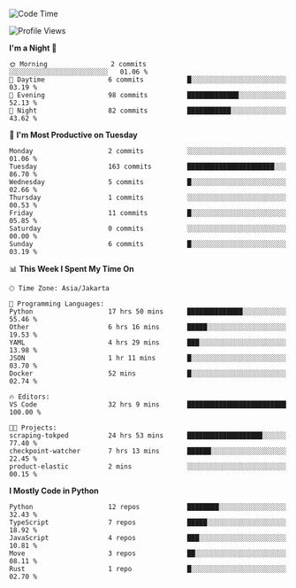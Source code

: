 <!--START_SECTION:waka-->
![Code Time](http://img.shields.io/badge/Code%20Time-1%2C792%20hrs%2015%20mins-blue)

![Profile Views](http://img.shields.io/badge/Profile%20Views-6-blue)

**I'm a Night 🦉** 

```text
🌞 Morning                2 commits           ░░░░░░░░░░░░░░░░░░░░░░░░░   01.06 % 
🌆 Daytime                6 commits           █░░░░░░░░░░░░░░░░░░░░░░░░   03.19 % 
🌃 Evening                98 commits          █████████████░░░░░░░░░░░░   52.13 % 
🌙 Night                  82 commits          ███████████░░░░░░░░░░░░░░   43.62 % 
```
📅 **I'm Most Productive on Tuesday** 

```text
Monday                   2 commits           ░░░░░░░░░░░░░░░░░░░░░░░░░   01.06 % 
Tuesday                  163 commits         ██████████████████████░░░   86.70 % 
Wednesday                5 commits           █░░░░░░░░░░░░░░░░░░░░░░░░   02.66 % 
Thursday                 1 commits           ░░░░░░░░░░░░░░░░░░░░░░░░░   00.53 % 
Friday                   11 commits          █░░░░░░░░░░░░░░░░░░░░░░░░   05.85 % 
Saturday                 0 commits           ░░░░░░░░░░░░░░░░░░░░░░░░░   00.00 % 
Sunday                   6 commits           █░░░░░░░░░░░░░░░░░░░░░░░░   03.19 % 
```


📊 **This Week I Spent My Time On** 

```text
🕑︎ Time Zone: Asia/Jakarta

💬 Programming Languages: 
Python                   17 hrs 50 mins      ██████████████░░░░░░░░░░░   55.46 % 
Other                    6 hrs 16 mins       █████░░░░░░░░░░░░░░░░░░░░   19.53 % 
YAML                     4 hrs 29 mins       ███░░░░░░░░░░░░░░░░░░░░░░   13.98 % 
JSON                     1 hr 11 mins        █░░░░░░░░░░░░░░░░░░░░░░░░   03.70 % 
Docker                   52 mins             █░░░░░░░░░░░░░░░░░░░░░░░░   02.74 % 

🔥 Editors: 
VS Code                  32 hrs 9 mins       █████████████████████████   100.00 % 

🐱‍💻 Projects: 
scraping-tokped          24 hrs 53 mins      ███████████████████░░░░░░   77.40 % 
checkpoint-watcher       7 hrs 13 mins       ██████░░░░░░░░░░░░░░░░░░░   22.45 % 
product-elastic          2 mins              ░░░░░░░░░░░░░░░░░░░░░░░░░   00.15 % 
```

**I Mostly Code in Python** 

```text
Python                   12 repos            ████████░░░░░░░░░░░░░░░░░   32.43 % 
TypeScript               7 repos             █████░░░░░░░░░░░░░░░░░░░░   18.92 % 
JavaScript               4 repos             ███░░░░░░░░░░░░░░░░░░░░░░   10.81 % 
Move                     3 repos             ██░░░░░░░░░░░░░░░░░░░░░░░   08.11 % 
Rust                     1 repo              █░░░░░░░░░░░░░░░░░░░░░░░░   02.70 % 
```




<!--END_SECTION:waka-->
